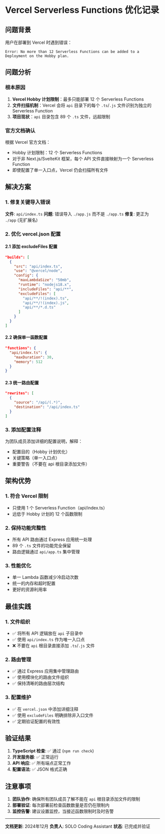 # Vercel Serverless Functions 优化记录

## 问题背景

用户在部署到 Vercel 时遇到错误：
```
Error: No more than 12 Serverless Functions can be added to a Deployment on the Hobby plan.
```

## 问题分析

### 根本原因
1. **Vercel Hobby 计划限制**：最多只能部署 12 个 Serverless Functions
2. **文件扫描机制**：Vercel 会将 `api` 目录下的每个 `.ts`/`.js` 文件识别为独立的 Serverless Function
3. **项目现状**：`api` 目录包含 89 个 `.ts` 文件，远超限制

### 官方文档确认
根据 Vercel 官方文档：
- Hobby 计划限制：12 个 Serverless Functions
- 对于非 Next.js/SvelteKit 框架，每个 API 文件直接映射为一个 Serverless Function
- 即使配置了单一入口点，Vercel 仍会扫描所有文件

## 解决方案

### 1. 修复关键导入错误
**文件**: `api/index.ts`
**问题**: 错误导入 `./app.js` 而不是 `./app.ts`
**修复**: 更正为 `./app` (无扩展名)

### 2. 优化 vercel.json 配置

#### 2.1 添加 excludeFiles 配置
```json
"builds": [
  {
    "src": "api/index.ts",
    "use": "@vercel/node",
    "config": {
      "maxLambdaSize": "50mb",
      "runtime": "nodejs18.x",
      "includeFiles": "api/**",
      "excludeFiles": [
        "api/**/!(index).ts",
        "api/**/!(index).js", 
        "api/**/*.d.ts"
      ]
    }
  }
]
```

#### 2.2 确保单一函数配置
```json
"functions": {
  "api/index.ts": {
    "maxDuration": 30,
    "memory": 512
  }
}
```

#### 2.3 统一路由配置
```json
"rewrites": [
  {
    "source": "/api/(.*)",
    "destination": "/api/index.ts"
  }
]
```

### 3. 添加配置注释
为团队成员添加详细的配置说明，解释：
- 配置目的（Hobby 计划优化）
- 关键策略（单一入口点）
- 重要警告（不要在 api 根目录添加文件）

## 架构优势

### 1. 符合 Vercel 限制
- 只使用 1 个 Serverless Function（api/index.ts）
- 远低于 Hobby 计划的 12 个函数限制

### 2. 保持功能完整性
- 所有 API 路由通过 Express 应用统一处理
- 89 个 `.ts` 文件的功能完全保留
- 路由逻辑通过 `api/app.ts` 集中管理

### 3. 性能优化
- 单一 Lambda 函数减少冷启动次数
- 统一的内存和超时配置
- 更好的资源利用率

## 最佳实践

### 1. 文件组织
- ✅ 将所有 API 逻辑放在 `api` 子目录中
- ✅ 使用 `api/index.ts` 作为唯一入口点
- ❌ 不要在 `api` 根目录直接添加 `.ts`/`.js` 文件

### 2. 路由管理
- ✅ 通过 Express 应用集中管理路由
- ✅ 使用模块化的路由文件组织
- ✅ 保持清晰的路由层次结构

### 3. 配置维护
- ✅ 在 `vercel.json` 中添加详细注释
- ✅ 使用 `excludeFiles` 明确排除非入口文件
- ✅ 定期验证配置的有效性

## 验证结果

1. **TypeScript 检查**: ✅ 通过 (`npm run check`)
2. **开发服务器**: ✅ 正常运行
3. **API 响应**: ✅ 所有端点正常工作
4. **配置语法**: ✅ JSON 格式正确

## 注意事项

1. **团队协作**: 确保所有团队成员了解不能在 `api` 根目录添加文件的限制
2. **部署验证**: 每次部署前检查函数数量是否仍在限制内
3. **监控告警**: 建议设置监控，当接近函数限制时及时告警

---

**文档更新**: 2024年12月
**负责人**: SOLO Coding Assistant
**状态**: 已完成并验证